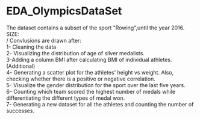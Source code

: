 # EDA_OlympicsDataSet
The dataset contains a subset of the sport "Rowing",until the year 2016.<br/>
SIZE: <br>/
Convlusions are drawn after:<br/>
1- Cleaning the data<br/>
2- Visualizing the distribution of age of silver medalists.<br/>
3-Adding a column BMI after calculating BMI of individual athletes.(Additional)<br/>
4- Generating a scatter plot for the athletes' height vs weight. Also, checking whether there is a positive or negative correlation.<br/>
5- Visualize the gender distribution for the sport over the last five years.<br/>
6- Counting which team scored the highest number of medals while differentiating the different types of medal won.<br/>
7- Generating a new dataset for all the athletes and counting the number of successes.<br/>
